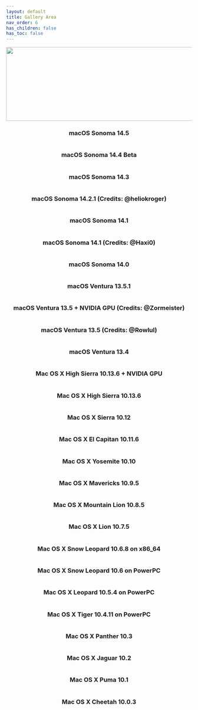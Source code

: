 ```yaml
---
layout: default
title: Gallery Area
nav_order: 6
has_children: false
has_toc: false
---
```


<p align="center">
  <img width="650" height="200" src="../../assets/HeaderGallery.png">
</p>

<h3 align="center">macOS Sonoma 14.5</h3>
<a href="https://raw.githubusercontent.com/royalgraphx/DarwinKVM/main/docs/showcase/HacProKVM145.png"><img src="../../showcase/HacProKVM145.png" alt=""></a>

<h3 align="center">macOS Sonoma 14.4 Beta</h3>
<a href="https://raw.githubusercontent.com/royalgraphx/DarwinKVM/main/docs/showcase/HacProKVM144Beta.png"><img src="../../showcase/HacProKVM144Beta.png" alt=""></a>

<h3 align="center">macOS Sonoma 14.3</h3>
<a href="https://raw.githubusercontent.com/royalgraphx/DarwinKVM/main/docs/showcase/HacProKVM143.png"><img src="../../showcase/HacProKVM143.png" alt=""></a>

<h3 align="center">macOS Sonoma 14.2.1 (Credits: @heliokroger)</h3>
<a href="https://raw.githubusercontent.com/royalgraphx/DarwinKVM/main/docs/showcase/Helio1421.png"><img src="../../showcase/Helio1421.png" alt=""></a>

<h3 align="center">macOS Sonoma 14.1</h3>
<a href="https://raw.githubusercontent.com/royalgraphx/DarwinKVM/main/docs/showcase/HacProKVM141.png"><img src="../../showcase/HacProKVM141.png" alt=""></a>

<h3 align="center">macOS Sonoma 14.1 (Credits: @Haxi0)</h3>
<a href="https://raw.githubusercontent.com/royalgraphx/DarwinKVM/main/docs/showcase/haxi0DKVM.png"><img src="../../showcase/haxi0DKVM.png" alt=""></a>

<h3 align="center">macOS Sonoma 14.0</h3>
<a href="https://raw.githubusercontent.com/royalgraphx/DarwinKVM/main/docs/showcase/HacProKVM140.png"><img src="../../showcase/HacProKVM140.png" alt=""></a>

<h3 align="center">macOS Ventura 13.5.1</h3>
<a href="https://raw.githubusercontent.com/royalgraphx/DarwinKVM/main/docs/showcase/HacProKVM1351.png"><img src="../../showcase/HacProKVM1351.png" alt=""></a>

<h3 align="center">macOS Ventura 13.5 + NVIDIA GPU (Credits: @Zormeister)</h3>
<a href="https://raw.githubusercontent.com/royalgraphx/DarwinKVM/main/docs/showcase/ZormDKVMnvidia.png"><img src="../../showcase/ZormDKVMnvidia.png" alt=""></a>

<h3 align="center">macOS Ventura 13.5 (Credits: @Rowlul)</h3>
<a href="https://raw.githubusercontent.com/royalgraphx/DarwinKVM/main/docs/showcase/kaggsterDKVM135.png"><img src="../../showcase/kaggsterDKVM135.png" alt=""></a>

<h3 align="center">macOS Ventura 13.4</h3>
<a href="https://raw.githubusercontent.com/royalgraphx/DarwinKVM/main/docs/showcase/HacProKVM134.png"><img src="../../showcase/HacProKVM134.png" alt=""></a>

<h3 align="center">Mac OS X High Sierra 10.13.6 + NVIDIA GPU</h3>
<a href="https://raw.githubusercontent.com/royalgraphx/DarwinKVM/main/docs/showcase/HacProKVM10136.png"><img src="../../showcase/HacProKVM10136.png" alt=""></a>

<h3 align="center">Mac OS X High Sierra 10.13.6</h3>
<a href="https://raw.githubusercontent.com/royalgraphx/DarwinKVM/main/docs/showcase/ProMacHighSierra.png"><img src="../../showcase/ProMacHighSierra.png" alt=""></a>

<h3 align="center">Mac OS X Sierra 10.12</h3>
<a href="https://raw.githubusercontent.com/royalgraphx/DarwinKVM/main/docs/showcase/ProMacSierra.png"><img src="../../showcase/ProMacSierra.png" alt=""></a>

<h3 align="center">Mac OS X El Capitan 10.11.6</h3>
<a href="https://raw.githubusercontent.com/royalgraphx/DarwinKVM/main/docs/showcase/ProMacTheCaptain.png"><img src="../../showcase/ProMacTheCaptain.png" alt=""></a>

<h3 align="center">Mac OS X Yosemite 10.10</h3>
<a href="https://raw.githubusercontent.com/royalgraphx/DarwinKVM/main/docs/showcase/ProMacYosemite.png"><img src="../../showcase/ProMacYosemite.png" alt=""></a>

<h3 align="center">Mac OS X Mavericks 10.9.5</h3>
<a href="https://raw.githubusercontent.com/royalgraphx/DarwinKVM/main/docs/showcase/ProMacMavericks.png"><img src="../../showcase/ProMacMavericks.png" alt=""></a>

<h3 align="center">Mac OS X Mountain Lion 10.8.5</h3>
<a href="https://raw.githubusercontent.com/royalgraphx/DarwinKVM/main/docs/showcase/ProMacMountainLion.png"><img src="../../showcase/ProMacMountainLion.png" alt=""></a>

<h3 align="center">Mac OS X Lion 10.7.5</h3>
<a href="https://raw.githubusercontent.com/royalgraphx/DarwinKVM/main/docs/showcase/ProMacLion.png"><img src="../../showcase/ProMacLion.png" alt=""></a>

<h3 align="center">Mac OS X Snow Leopard 10.6.8 on x86_64</h3>
<a href="https://raw.githubusercontent.com/royalgraphx/DarwinKVM/main/docs/showcase/ProMacSnowLeopard.png"><img src="../../showcase/ProMacSnowLeopard.png" alt=""></a>

<h3 align="center">Mac OS X Snow Leopard 10.6 on PowerPC</h3>
<a href="https://raw.githubusercontent.com/royalgraphx/DarwinKVM/main/docs/showcase/PowerMacSnowLeopard.png"><img src="../../showcase/PowerMacSnowLeopard.png" alt=""></a>

<h3 align="center">Mac OS X Leopard 10.5.4 on PowerPC</h3>
<a href="https://raw.githubusercontent.com/royalgraphx/DarwinKVM/main/docs/showcase/PowerMacLeopard.png"><img src="../../showcase/PowerMacLeopard.png" alt=""></a>

<h3 align="center">Mac OS X Tiger 10.4.11 on PowerPC</h3>
<a href="https://raw.githubusercontent.com/royalgraphx/DarwinKVM/main/docs/showcase/PowerMacTiger.png"><img src="../../showcase/PowerMacTiger.png" alt=""></a>

<h3 align="center">Mac OS X Panther 10.3</h3>
<a href="https://raw.githubusercontent.com/royalgraphx/DarwinKVM/main/docs/showcase/PowerMacPanther.png"><img src="../../showcase/PowerMacPanther.png" alt=""></a>

<h3 align="center">Mac OS X Jaguar 10.2</h3>
<a href="https://raw.githubusercontent.com/royalgraphx/DarwinKVM/main/docs/showcase/PowerMacJaguar.png"><img src="../../showcase/PowerMacJaguar.png" alt=""></a>

<h3 align="center">Mac OS X Puma 10.1</h3>
<a href="https://raw.githubusercontent.com/royalgraphx/DarwinKVM/main/docs/showcase/PowerMacPuma.png"><img src="../../showcase/PowerMacPuma.png" alt=""></a>

<h3 align="center">Mac OS X Cheetah 10.0.3</h3>
<a href="https://raw.githubusercontent.com/royalgraphx/DarwinKVM/main/docs/showcase/PowerMacCheetah.png"><img src="../../showcase/PowerMacCheetah.png" alt=""></a>
